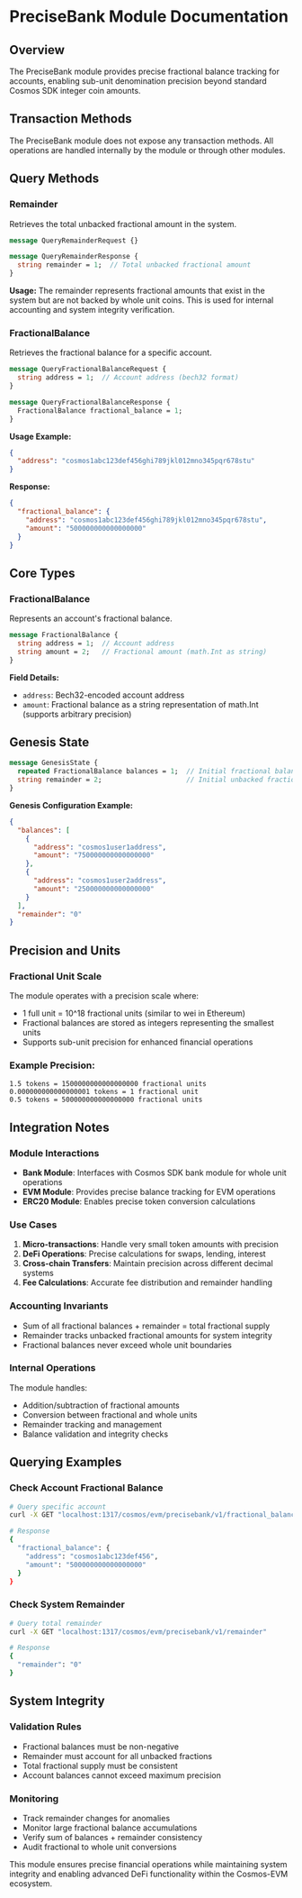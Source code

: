 # PreciseBank Module Documentation

## Overview
The PreciseBank module provides precise fractional balance tracking for accounts, enabling sub-unit denomination precision beyond standard Cosmos SDK integer coin amounts.

## Transaction Methods
The PreciseBank module does not expose any transaction methods. All operations are handled internally by the module or through other modules.

## Query Methods

### Remainder
Retrieves the total unbacked fractional amount in the system.

```protobuf
message QueryRemainderRequest {}

message QueryRemainderResponse {
  string remainder = 1;  // Total unbacked fractional amount
}
```

**Usage:**
The remainder represents fractional amounts that exist in the system but are not backed by whole unit coins. This is used for internal accounting and system integrity verification.

### FractionalBalance
Retrieves the fractional balance for a specific account.

```protobuf
message QueryFractionalBalanceRequest {
  string address = 1;  // Account address (bech32 format)
}

message QueryFractionalBalanceResponse {
  FractionalBalance fractional_balance = 1;
}
```

**Usage Example:**
```json
{
  "address": "cosmos1abc123def456ghi789jkl012mno345pqr678stu"
}
```

**Response:**
```json
{
  "fractional_balance": {
    "address": "cosmos1abc123def456ghi789jkl012mno345pqr678stu",
    "amount": "500000000000000000"
  }
}
```

## Core Types

### FractionalBalance
Represents an account's fractional balance.

```protobuf
message FractionalBalance {
  string address = 1;  // Account address
  string amount = 2;   // Fractional amount (math.Int as string)
}
```

**Field Details:**
- `address`: Bech32-encoded account address
- `amount`: Fractional balance as a string representation of math.Int (supports arbitrary precision)

## Genesis State

```protobuf
message GenesisState {
  repeated FractionalBalance balances = 1;  // Initial fractional balances
  string remainder = 2;                     // Initial unbacked fractional amount
}
```

**Genesis Configuration Example:**
```json
{
  "balances": [
    {
      "address": "cosmos1user1address",
      "amount": "750000000000000000"
    },
    {
      "address": "cosmos1user2address", 
      "amount": "250000000000000000"
    }
  ],
  "remainder": "0"
}
```

## Precision and Units

### Fractional Unit Scale
The module operates with a precision scale where:
- 1 full unit = 10^18 fractional units (similar to wei in Ethereum)
- Fractional balances are stored as integers representing the smallest units
- Supports sub-unit precision for enhanced financial operations

### Example Precision:
```
1.5 tokens = 1500000000000000000 fractional units
0.000000000000000001 tokens = 1 fractional unit
0.5 tokens = 500000000000000000 fractional units
```

## Integration Notes

### Module Interactions
- **Bank Module**: Interfaces with Cosmos SDK bank module for whole unit operations
- **EVM Module**: Provides precise balance tracking for EVM operations
- **ERC20 Module**: Enables precise token conversion calculations

### Use Cases
1. **Micro-transactions**: Handle very small token amounts with precision
2. **DeFi Operations**: Precise calculations for swaps, lending, interest
3. **Cross-chain Transfers**: Maintain precision across different decimal systems
4. **Fee Calculations**: Accurate fee distribution and remainder handling

### Accounting Invariants
- Sum of all fractional balances + remainder = total fractional supply
- Remainder tracks unbacked fractional amounts for system integrity
- Fractional balances never exceed whole unit boundaries

### Internal Operations
The module handles:
- Addition/subtraction of fractional amounts
- Conversion between fractional and whole units
- Remainder tracking and management
- Balance validation and integrity checks

## Querying Examples

### Check Account Fractional Balance
```bash
# Query specific account
curl -X GET "localhost:1317/cosmos/evm/precisebank/v1/fractional_balance/cosmos1abc123def456"

# Response
{
  "fractional_balance": {
    "address": "cosmos1abc123def456",
    "amount": "500000000000000000"
  }
}
```

### Check System Remainder
```bash
# Query total remainder
curl -X GET "localhost:1317/cosmos/evm/precisebank/v1/remainder"

# Response
{
  "remainder": "0"
}
```

## System Integrity

### Validation Rules
- Fractional balances must be non-negative
- Remainder must account for all unbacked fractions
- Total fractional supply must be consistent
- Account balances cannot exceed maximum precision

### Monitoring
- Track remainder changes for anomalies
- Monitor large fractional balance accumulations
- Verify sum of balances + remainder consistency
- Audit fractional to whole unit conversions

This module ensures precise financial operations while maintaining system integrity and enabling advanced DeFi functionality within the Cosmos-EVM ecosystem.